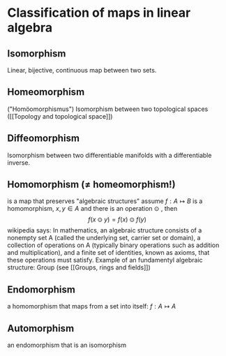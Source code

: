 # Classification of maps in linear algebra

## Isomorphism
Linear, bijective, continuous map between two sets.

## Homeomorphism
("Homöomorphismus")
Isomorphism between two topological spaces ([[Topology and topological space]]) 


## Diffeomorphism
Isomorphism between two differentiable manifolds with a differentiable inverse.


## Homomorphism ($\neq$ homeomorphism!)
is a map that preserves "algebraic structures"
assume $f:A \mapsto B$ is a homomorphism, $x,y \in A$ and there is an operation $\odot$ , then 
$$f(x\odot y) = f(x) \odot f(y) $$
wikipedia says: In mathematics, an algebraic structure consists of a nonempty set A (called the underlying set, carrier set or domain), a collection of operations on A (typically binary operations such as addition and multiplication), and a finite set of identities, known as axioms, that these operations must satisfy.
Example of an fundamentyl algebraic structure: Group (see [[Groups, rings and fields]])


## Endomorphism
a homomorphism that maps from a set into itself: $f:A\mapsto A$


## Automorphism
an endomorphism that is an isomorphism
